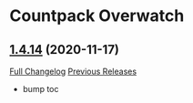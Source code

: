 # <DBM> Countpack Overwatch

## [1.4.14](https://github.com/DeadlyBossMods/DBM-CountPack-Overwatch/tree/1.4.14) (2020-11-17)
[Full Changelog](https://github.com/DeadlyBossMods/DBM-CountPack-Overwatch/compare/1.4.13...1.4.14) [Previous Releases](https://github.com/DeadlyBossMods/DBM-CountPack-Overwatch/releases)

- bump toc  
